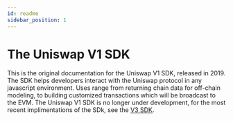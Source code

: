 ```yaml
---
id: readme
sidebar_position: 1
---
```


# The Uniswap V1 SDK

This is the original documentation for the Uniswap V1 SDK, released in 2019. The SDK helps developers interact with the Uniswap protocol in any javascript environment. Uses range from returning chain data for off-chain modeling, to building customized transactions which will be broadcast to the EVM. The Uniswap V1 SDK is no longer under development, for the most recent implimentations of the SDk, see the [V3 SDK](../introduction).
